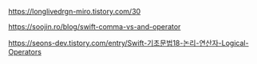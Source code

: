 https://longlivedrgn-miro.tistory.com/30

https://soojin.ro/blog/swift-comma-vs-and-operator

https://seons-dev.tistory.com/entry/Swift-기초문법18-논리-연산자-Logical-Operators
